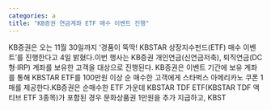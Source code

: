 ```yaml
---
categories: a
title: "KB증권 연금계좌 ETF 매수 이벤트 진행"
---
```

KB증권은 오는 11월 30일까지 ‘경품이 뚝딱! KBSTAR 상장지수펀드(ETF) 매수 이벤트’를 진행한다고 4일 밝혔다.이번 행사는 KB증권 개인연금(신연금저축), 퇴직연금(DC형‧IRP) 계좌를 보유한 고객을 대상으로 진행된다. KB증권은 이벤트 기간에 보유 계좌를 통해 KBSTAR ETF를 100만원 이상 순 매수한 고객에게 스타벅스 아메리카노 쿠폰 1매를 제공한다.KB증권은 순매수한 ETF 가운데 KBSTAR TDF ETF(KBSTAR TDF 액티브 ETF 3종목)가 포함된 경우 문화상품권 1만원을 추가 지급하고, KBST